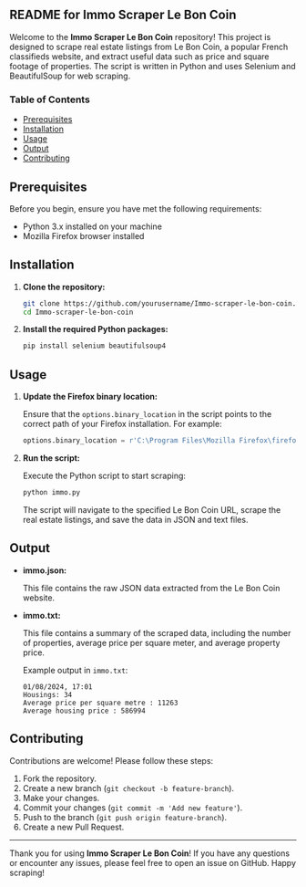 ## README for Immo Scraper Le Bon Coin

Welcome to the **Immo Scraper Le Bon Coin** repository! This project is designed to scrape real estate listings from Le Bon Coin, a popular French classifieds website, and extract useful data such as price and square footage of properties. The script is written in Python and uses Selenium and BeautifulSoup for web scraping.

### Table of Contents

- [Prerequisites](#prerequisites)
- [Installation](#installation)
- [Usage](#usage)
- [Output](#output)
- [Contributing](#contributing)

## Prerequisites

Before you begin, ensure you have met the following requirements:

- Python 3.x installed on your machine
- Mozilla Firefox browser installed

## Installation

1. **Clone the repository:**

   ```sh
   git clone https://github.com/yourusername/Immo-scraper-le-bon-coin.git
   cd Immo-scraper-le-bon-coin
   ```

2. **Install the required Python packages:**

   ```sh
   pip install selenium beautifulsoup4
   ```

## Usage

1. **Update the Firefox binary location:**

   Ensure that the `options.binary_location` in the script points to the correct path of your Firefox installation. For example:

   ```python
   options.binary_location = r'C:\Program Files\Mozilla Firefox\firefox.exe'
   ```

2. **Run the script:**

   Execute the Python script to start scraping:

   ```sh
   python immo.py
   ```

   The script will navigate to the specified Le Bon Coin URL, scrape the real estate listings, and save the data in JSON and text files.

## Output

- **immo.json:**

  This file contains the raw JSON data extracted from the Le Bon Coin website.

- **immo.txt:**

  This file contains a summary of the scraped data, including the number of properties, average price per square meter, and average property price.

  Example output in `immo.txt`:

  ```
  01/08/2024, 17:01
  Housings: 34
  Average price per square metre : 11263
  Average housing price : 586994
  ```

## Contributing

Contributions are welcome! Please follow these steps:

1. Fork the repository.
2. Create a new branch (`git checkout -b feature-branch`).
3. Make your changes.
4. Commit your changes (`git commit -m 'Add new feature'`).
5. Push to the branch (`git push origin feature-branch`).
6. Create a new Pull Request.

---

Thank you for using **Immo Scraper Le Bon Coin**! If you have any questions or encounter any issues, please feel free to open an issue on GitHub. Happy scraping!
